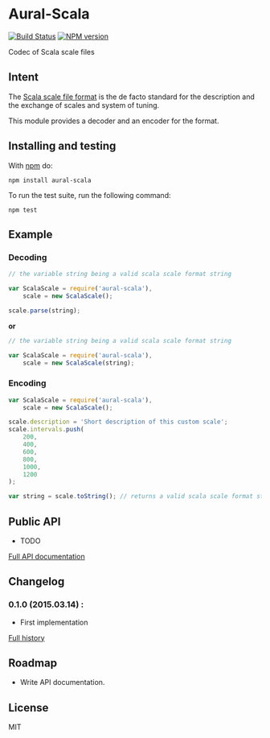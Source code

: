 # Aural-Scala

[![Build Status](https://travis-ci.org/kchapelier/aural-scala)](https://travis-ci.org/kchapelier/aural-scala) [![NPM version](https://badge.fury.io/js/aural-scala.svg)](http://badge.fury.io/js/aural-scala)

Codec of Scala scale files

## Intent

The [Scala scale file format](http://www.huygens-fokker.org/scala/scl_format.html) is the de facto standard for the description and the exchange of scales and system of tuning.

This module provides a decoder and an encoder for the format.

## Installing and testing

With [npm](http://npmjs.org) do:

```
npm install aural-scala
```

To run the test suite, run the following command:

```
npm test
```

## Example

### Decoding

```js
// the variable string being a valid scala scale format string

var ScalaScale = require('aural-scala'),
    scale = new ScalaScale();

scale.parse(string);
```

**or**

```js
// the variable string being a valid scala scale format string

var ScalaScale = require('aural-scala'),
    scale = new ScalaScale(string);
```

### Encoding

```js
var ScalaScale = require('aural-scala'),
    scale = new ScalaScale();

scale.description = 'Short description of this custom scale';
scale.intervals.push(
    200,
    400,
    600,
    800,
    1000,
    1200
);

var string = scale.toString(); // returns a valid scala scale format string
```

## Public API

* TODO

[Full API documentation](https://github.com/kchapelier/aural-scala/blob/master/API.md)

## Changelog

### 0.1.0 (2015.03.14) :

* First implementation

[Full history](https://github.com/kchapelier/aural-scala/blob/master/CHANGELOG.md)

## Roadmap

* Write API documentation.

## License

MIT
